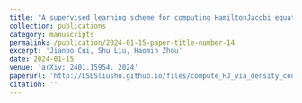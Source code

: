 ```yaml
---
title: "A supervised learning scheme for computing HamiltonJacobi equation via density coupling"
collection: publications
category: manuscripts
permalink: /publication/2024-01-15-paper-title-number-14
excerpt: 'Jianbo Cui, Shu Liu, Haomin Zhou'
date: 2024-01-15
venue: 'arXiv: 2401.15954. 2024'
paperurl: 'http://LSLSliushu.github.io/files/compute_HJ_via_density_coupling.pdf'
citation: ''
---
```

